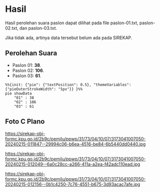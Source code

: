 # Hasil

Hasil perolehan suara paslon dapat dilihat pada file paslon-01.txt, paslon-02.txt, dan paslon-03.txt.

Jika tidak ada, artinya data tersebut belum ada pada SIREKAP.

## Perolehan Suara

 * Paslon 01: **38**.
 * Paslon 02: **106**.
 * Paslon 03: **61**.

```mermaid
%%{init: {"pie": {"textPosition": 0.5}, "themeVariables": {"pieOuterStrokeWidth": "5px"}} }%%
pie showData
    "01" : 38
    "02" : 106
    "03" : 61
```
## Foto C Plano

https://sirekap-obj-formc.kpu.go.id/2b9c/pemilu/ppwp/31/73/04/10/07/3173041007050-20240215-011847--29994c06-b6ea-4516-be84-6b5440dd0440.jpg

https://sirekap-obj-formc.kpu.go.id/2b9c/pemilu/ppwp/31/73/04/10/07/3173041007050-20240215-012049--6a0c28cc-a266-411a-a2ea-f42adc110ead.jpg

https://sirekap-obj-formc.kpu.go.id/2b9c/pemilu/ppwp/31/73/04/10/07/3173041007050-20240215-012156--0b1c4250-7c76-4551-b675-3d93acac7afe.jpg
